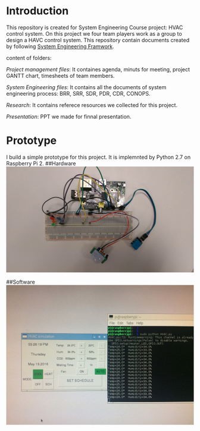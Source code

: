 # Introduction
This repository is created for System Engineering Course project: HVAC control system. On this project we four team players work as a group to design a HAVC control system. This repository contain documents created by following [System Engineering Framwork](https://github.com/charlieshao5189/HVAC-control-system/blob/master/Systems%20engineering%20files/systemEngineeringProcess.png). 

content of folders:

*Project management files*: It containes agenda, minuts for meeting, project GANTT chart, timesheets of  team members.

*System Engineering files*: It contains all the documents of system engineering process: BRR, SRR, SDR, PDR, CDR, CONOPS. 

*Research*: It contains referece resources we collected for this project.

*Presentation*: PPT we made for finnal presentation.
# Prototype
I build a simple prototype for this project. It is implemnted by Python 2.7 on Raspberry Pi 2.
##Hardware
![hardware](Presentation/Prototype-hardware.jpg)

##Software
![software](Presentation/Prototype-software.jpg)

 
